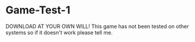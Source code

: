 # Game-Test-1

DOWNLOAD AT YOUR OWN WILL!
This game has not been tested on other systems so if it doesn't work please tell me.
